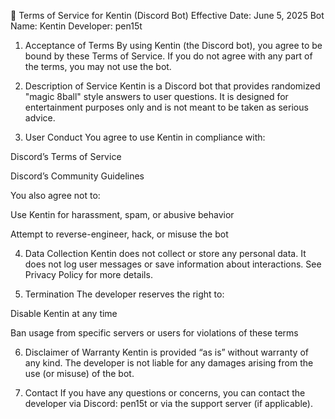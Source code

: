 📜 Terms of Service for Kentin (Discord Bot)
Effective Date: June 5, 2025
Bot Name: Kentin
Developer: pen15t

1. Acceptance of Terms
By using Kentin (the Discord bot), you agree to be bound by these Terms of Service. If you do not agree with any part of the terms, you may not use the bot.

2. Description of Service
Kentin is a Discord bot that provides randomized "magic 8ball" style answers to user questions. It is designed for entertainment purposes only and is not meant to be taken as serious advice.

3. User Conduct
You agree to use Kentin in compliance with:

Discord’s Terms of Service

Discord’s Community Guidelines

You also agree not to:

Use Kentin for harassment, spam, or abusive behavior

Attempt to reverse-engineer, hack, or misuse the bot

4. Data Collection
Kentin does not collect or store any personal data. It does not log user messages or save information about interactions. See Privacy Policy for more details.

5. Termination
The developer reserves the right to:

Disable Kentin at any time

Ban usage from specific servers or users for violations of these terms

6. Disclaimer of Warranty
Kentin is provided “as is” without warranty of any kind. The developer is not liable for any damages arising from the use (or misuse) of the bot.

7. Contact
If you have any questions or concerns, you can contact the developer via Discord:
pen15t or via the support server (if applicable).
